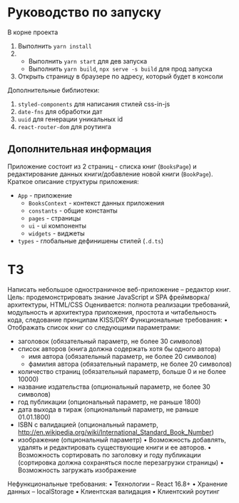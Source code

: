 # Руководство по запуску

В корне проекта
1. Выполнить `yarn install`
2.  - Выполнить `yarn start` для дев запуска
    - Выполнить `yarn build`, `npx serve -s build` для прод запуска
3.  Открыть страницу в браузере по адресу, который будет в консоли 

Дополнительные библиотеки: 
1. `styled-components` для написания стилей css-in-js
2. `date-fns` для обработки дат
3. `uuid` для генерации уникальных id
4. `react-router-dom` для роутинга

## Дополнительная информация

Приложение состоит из 2 страниц - списка книг (`BooksPage`) и редактирование данных книги/добавление новой книги (`BookPage`).
Краткое описание структуры приложения:

- `App` - приложение
  - `BooksContext` - контекст данных приложения
  - `constants` - общие константы
  - `pages` - страницы
  - `ui` - ui компоненты
  - `widgets` - виджеты
- `types` - глобальные дефинишены стилей (`.d.ts`)

# ТЗ
Написать небольшое одностраничное веб-приложение – редактор книг.
Цель: продемонстрировать знание JavaScript и SPA фреймворка/архитектуры, HTML/CSS
Оценивается: полнота реализации требований, модульность и архитектура приложения, простота и читабельность кода, следование принципам KISS/DRY
Функциональные требования:
•	Отображать список книг со следующими параметрами:
- заголовок (обязательный параметр, не более 30 символов)
- список авторов (книга должна содержать хотя бы одного автора)
    - имя автора (обязательный параметр, не более 20 символов)
    - фамилия автора (обязательный параметр, не более 20 символов)
- количество страниц (обязательный параметр, больше 0 и не более 10000)
- название издательства (опциональный параметр, не более 30 символов)
- год публикации (опциональный параметр, не раньше 1800)
- дата выхода в тираж (опциональный параметр, не раньше 01.01.1800)
- ISBN с валидацией (опциональный параметр, http://en.wikipedia.org/wiki/International_Standard_Book_Number)
- изображение (опциональный параметр)
  •	Возможность добавлять, удалять и редактировать существующие книги и ее авторов.
  •	Возможность сортировать по заголовку и году публикации (сортировка должна сохраняться после перезагрузки страницы)
  •	Возможность загружать изображение

Нефункциональные требования:
•	Технологии – React 16.8+
•	Хранение данных – localStorage
•	Клиентская валидация
•	Клиентский роутинг